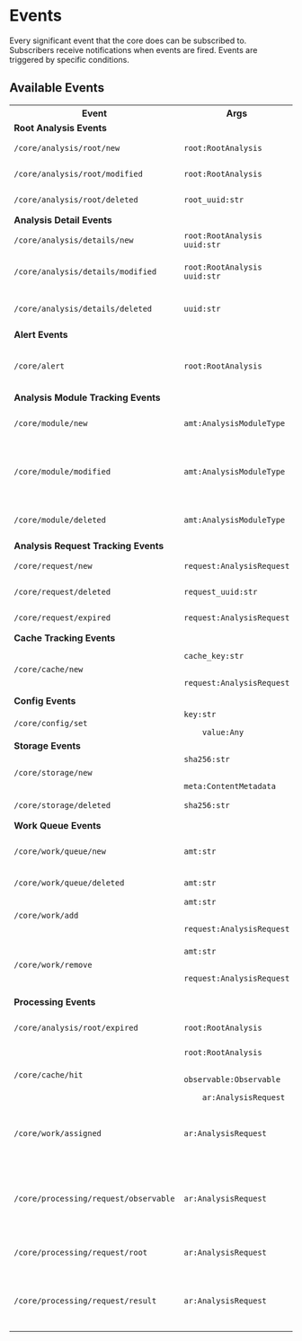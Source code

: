 # Events

Every significant event that the core does can be subscribed to. Subscribers receive notifications when events are fired. Events are triggered by specific conditions.

## Available Events

<table>
<tr>
    <th><b>Event</b></th>
    <th><b>Args</b></th>
    <th><b>Description</b></th>
</tr>
<tr>
    <td colspan="3"><b>Root Analysis Events</b></td>
</tr>
<tr>
    <td><code>/core/analysis/root/new</code></td>
    <td><code>root:RootAnalysis</code></td>
    <td>A new root added.</td>
</tr>
<tr>
    <td><code>/core/analysis/root/modified</code></td>
    <td><code>root:RootAnalysis</code></td>
    <td>Root analysis updated.</td>
</tr>
<tr>
    <td><code>/core/analysis/root/deleted</code></td>
    <td><code>root_uuid:str</code></td>
    <td>Root analysis deleted.</td>
</tr>
<tr>
    <td colspan="3"><b>Analysis Detail Events</b></td>
</tr>
<tr>
    <td><code>/core/analysis/details/new</code></td>
    <td><code>root:RootAnalysis<br>uuid:str</code></td>
    <td>Analysis detail added.</td>
</tr>
<tr>
    <td><code>/core/analysis/details/modified</code></td>
    <td><code>root:RootAnalysis<br>uuid:str</code></td>
    <td>Analysis detail updated.</td>
</tr>
<tr>
    <td><code>/core/analysis/details/deleted</code></td>
    <td><code>uuid:str</code></td>
    <td>Analysis detail deleted.</td>
</tr>
<tr>
    <td colspan="3"><b>Alert Events</b></td>
</tr>
<tr>
    <td><code>/core/alert</code></td>
    <td><code>root:RootAnalysis</code></td>
    <td>Root sent to alert management system.</td>
</tr>
<tr>
    <td colspan="3"><b>Analysis Module Tracking Events</b></td>
</tr>
<tr>
    <td><code>/core/module/new</code></td>
    <td><code>amt:AnalysisModuleType</code></td>
    <td>New analysis module type added.</td>
</tr>
<tr>
    <td><code>/core/module/modified</code></td>
    <td><code>amt:AnalysisModuleType</code></td>
    <td>Existing analysis module type version updated.</td>
</tr>
<tr>
    <td><code>/core/module/deleted</code></td>
    <td><code>amt:AnalysisModuleType</code></td>
    <td>Analysis module type removed.</td>
</tr>
<tr>
    <td colspan="3"><b>Analysis Request Tracking Events</b></td>
</tr>
<tr>
    <td><code>/core/request/new</code></td>
    <td><code>request:AnalysisRequest</code></td>
    <td>New request tracked.</td>
</tr>
<tr>
    <td><code>/core/request/deleted</code></td>
    <td><code>request_uuid:str</code></td>
    <td>Request deleted.</td>
</tr>
<tr>
    <td><code>/core/request/expired</code></td>
    <td><code>request:AnalysisRequest</code></td>
    <td>Request expired.</td>
</tr>
<tr>
    <td colspan="3"><b>Cache Tracking Events</b></td>
</tr>
<tr>
    <td><code>/core/cache/new</code></td>
    <td><code>cache_key:str<br>
    request:AnalysisRequest</code></td>
    <td>Analysis request result cached.</td>
</tr>
<tr>
    <td colspan="3"><b>Config Events</b></td>
</tr>
<tr>
    <td><code>/core/config/set</code></td>
    <td><code>key:str<br>
    value:Any</code></td>
    <td>Configuration value set.</td>
</tr>
<tr>
    <td colspan="3"><b>Storage Events</b></td>
</tr>
<tr>
    <td><code>/core/storage/new</code></td>
    <td><code>sha256:str<br>
    meta:ContentMetadata</code></td>
    <td>Content stored.</td>
</tr>
<tr>
    <td><code>/core/storage/deleted</code></td>
    <td><code>sha256:str</code></td>
    <td>Content deleted.</td>
</tr>
<tr>
    <td colspan="3"><b>Work Queue Events</b></td>
</tr>
<tr>
    <td><code>/core/work/queue/new</code></td>
    <td><code>amt:str</td>
    <td>New work queue created.</td>
</tr>
<tr>
    <td><code>/core/work/queue/deleted</code></td>
    <td><code>amt:str</td>
    <td>Work queue deleted.</td>
</tr>
<tr>
    <td><code>/core/work/add</code></td>
    <td><code>amt:str<br>
    request:AnalysisRequest</td>
    <td>Work assigned to queue.</td>
</tr>
<tr>
    <td><code>/core/work/remove</code></td>
    <td><code>amt:str<br>
    request:AnalysisRequest</td>
    <td>Removed work previously assigned to queue.</td>
</tr>
<tr>
    <td colspan="3"><b>Processing Events</b></td>
</tr>
<tr>
    <td><code>/core/analysis/root/expired</code></td>
    <td><code>root:RootAnalysis</td>
    <td>Root expired after processing.</td>
</tr>
<tr>
    <td><code>/core/cache/hit</code></td>
    <td><code>root:RootAnalysis<br>
    observable:Observable<br>
    ar:AnalysisRequest</td>
    <td>Cache results used for analysis.</td>
</tr>
<tr>
    <td><code>/core/work/assigned</code></td>
    <td><code>ar:AnalysisRequest</td>
    <td>Analysis request assigned to module instance.</td>
</tr>
<tr>
    <td><code>/core/processing/request/observable</code></td>
    <td><code>ar:AnalysisRequest</td>
    <td>Analysis request created for observable and analysis module type.</td>
</tr>
<tr>
    <td><code>/core/processing/request/root</code></td>
    <td><code>ar:AnalysisRequest</td>
    <td>Received request to analyze root.</td>
</tr>
<tr>
    <td><code>/core/processing/request/result</code></td>
    <td><code>ar:AnalysisRequest</td>
    <td>Received request to process analysis result.</td>
</tr>
</table>
